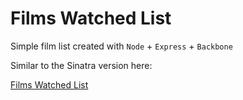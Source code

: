 # Films Watched List

Simple film list created with `Node` + `Express` + `Backbone`

Similar to the Sinatra version here:

[Films Watched List](http://films.ur-ban.com)
